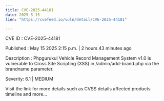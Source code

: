 ```yaml
---
title: CVE-2025-44181
date: 2025-5-15
lien: "https://cvefeed.io/vuln/detail/CVE-2025-44181"

---
```


CVE ID : CVE-2025-44181

Published :  May 15
2025
2:15 p.m. | 2 hours
43 minutes ago

Description : Phpgurukul Vehicle Record Management System v1.0 is vulnerable to Cross Site Scripting (XSS) in /admin/add-brand.php via the brandname parameter.

Severity: 6.1 | MEDIUM

Visit the link for more details
such as CVSS details
affected products
timeline
and more...
